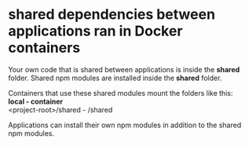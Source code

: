 # shared dependencies between applications ran in Docker containers

Your own code that is shared between applications is inside the **shared** folder.
Shared npm modules are installed inside the **shared** folder.   

Containers that use these shared modules mount the folders like this:   
**local - container**   
\<project-root\>/shared - /shared   

Applications can install their own npm modules in addition to the shared npm modules.
